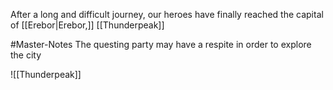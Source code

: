 After a long and difficult journey, our heroes have finally reached the capital of [[Erebor|Erebor,]] [[Thunderpeak]]

#Master-Notes The questing party may have a respite in order to explore the city

![[Thunderpeak]]

